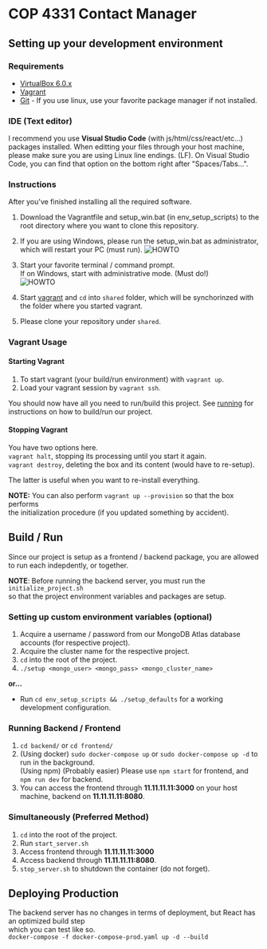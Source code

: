 # COP 4331 Contact Manager

## Setting up your development environment
### Requirements
* [VirtualBox 6.0.x](https://www.virtualbox.org/wiki/Download_Old_Builds_6_0 "VirtualBox's Old Downloads")
* [Vagrant](https://www.vagrantup.com/downloads.html "Vagrant Downloads")
* [Git](https://git-scm.com/downloads "Git Downloads") - If you use linux, use your favorite package manager if not installed.

### IDE (Text editor)
I recommend you use **Visual Studio Code** (with js/html/css/react/etc...) packages installed.
When editting your files through your host machine, please make sure you are using Linux line endings.
(LF). On Visual Studio Code, you can find that option on the bottom right after "Spaces/Tabs...".

### Instructions
After you've finished installing all the required software.   

1. Download the Vagrantfile and setup_win.bat (in env_setup_scripts)
   to the root directory where you want to clone this repository.   
   
2. If you are using Windows, please run the setup_win.bat as administrator, which will restart your PC (must run).
  ![HOWTO](https://i.imgur.com/bRyphN9.png "Run as admin")

3. Start your favorite terminal / command prompt.  
   If on Windows, start with administrative mode. (Must do!)  
   ![HOWTO](https://i.imgur.com/s27M0cm.png "Run as admin")
   
4. Start [vagrant](#vagrant-usage) and `cd` into `shared` folder, which will be synchorinzed
   with the folder where you started vagrant.   
5. Please clone your repository under `shared`.

### Vagrant Usage
#### Starting Vagrant
1. To start vagrant (your build/run environment) with `vagrant up`.
2. Load your vagrant session by `vagrant ssh`.

You should now have all you need to run/build this project. See [running](#running)
for instructions on how to build/run our project.

#### Stopping Vagrant
You have two options here.  
`vagrant halt`, stopping its processing until you start it again.  
`vagrant destroy`, deleting the box and its content (would have to re-setup).

The latter is useful when you want to re-install everything.   

**NOTE:** You can also perform `vagrant up --provision` so that the box performs  
the initialization procedure (if you updated something by accident).

## Build / Run
Since our project is setup as a frontend / backend package, 
you are allowed to run each indepdently, or together.  

**NOTE**: Before running the backend server, you must run the `initialize_project.sh`  
so that the project environment variables and packages are setup.

### Setting up custom environment variables (optional)
1. Acquire a username / password from our MongoDB Atlas database accounts (for respective project).
2. Acquire the cluster name for the respective project.
3. `cd` into the root of the project.
4. `./setup <mongo_user> <mongo_pass> <mongo_cluster_name>` 
  
**or...**  
* Run `cd env_setup_scripts && ./setup_defaults` for a working development configuration.

### Running Backend / Frontend  
1. `cd backend/` or `cd frontend/`
2. (Using docker) `sudo docker-compose up` or `sudo docker-compose up -d` to run in the background.  
   (Using npm)    (Probably easier) Please use `npm start` for frontend, and `npm run dev` for backend.
3. You can access the frontend through __11.11.11.11:3000__ on your host machine, backend on __11.11.11.11:8080__.

### Simultaneously (Preferred Method)
1. `cd` into the root of the project.
2. Run `start_server.sh`
3. Access frontend through __11.11.11.11:3000__
4. Access backend through __11.11.11.11:8080__.
5. `stop_server.sh` to shutdown the container (do not forget).

## Deploying Production
The backend server has no changes in terms of deployment, but React has an optimized build step  
which you can test like so.  
`docker-compose -f docker-compose-prod.yaml up -d --build`
